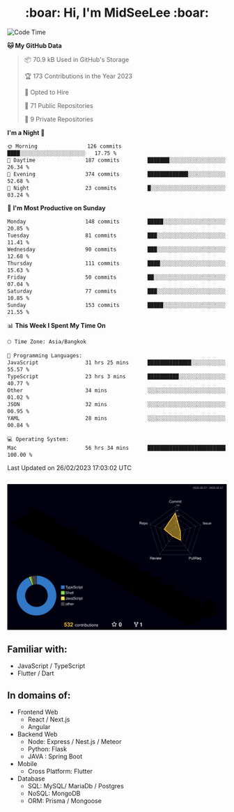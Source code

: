 <h1 align="center"> :boar: Hi, I'm MidSeeLee :boar:</h1>
 
<!--START_SECTION:waka-->
![Code Time](http://img.shields.io/badge/Code%20Time-354%20hrs%2044%20mins-blue)

**🐱 My GitHub Data** 

> 📦 70.9 kB Used in GitHub's Storage 
 > 
> 🏆 173 Contributions in the Year 2023
 > 
> 💼 Opted to Hire
 > 
> 📜 71 Public Repositories 
 > 
> 🔑 9 Private Repositories 
 > 
**I'm a Night 🦉** 

```text
🌞 Morning                126 commits         ████░░░░░░░░░░░░░░░░░░░░░   17.75 % 
🌆 Daytime                187 commits         ███████░░░░░░░░░░░░░░░░░░   26.34 % 
🌃 Evening                374 commits         █████████████░░░░░░░░░░░░   52.68 % 
🌙 Night                  23 commits          █░░░░░░░░░░░░░░░░░░░░░░░░   03.24 % 
```
📅 **I'm Most Productive on Sunday** 

```text
Monday                   148 commits         █████░░░░░░░░░░░░░░░░░░░░   20.85 % 
Tuesday                  81 commits          ███░░░░░░░░░░░░░░░░░░░░░░   11.41 % 
Wednesday                90 commits          ███░░░░░░░░░░░░░░░░░░░░░░   12.68 % 
Thursday                 111 commits         ████░░░░░░░░░░░░░░░░░░░░░   15.63 % 
Friday                   50 commits          ██░░░░░░░░░░░░░░░░░░░░░░░   07.04 % 
Saturday                 77 commits          ███░░░░░░░░░░░░░░░░░░░░░░   10.85 % 
Sunday                   153 commits         █████░░░░░░░░░░░░░░░░░░░░   21.55 % 
```


📊 **This Week I Spent My Time On** 

```text
🕑︎ Time Zone: Asia/Bangkok

💬 Programming Languages: 
JavaScript               31 hrs 25 mins      ██████████████░░░░░░░░░░░   55.57 % 
TypeScript               23 hrs 3 mins       ██████████░░░░░░░░░░░░░░░   40.77 % 
Other                    34 mins             ░░░░░░░░░░░░░░░░░░░░░░░░░   01.02 % 
JSON                     32 mins             ░░░░░░░░░░░░░░░░░░░░░░░░░   00.95 % 
YAML                     28 mins             ░░░░░░░░░░░░░░░░░░░░░░░░░   00.84 % 

💻 Operating System: 
Mac                      56 hrs 34 mins      █████████████████████████   100.00 % 
```


 Last Updated on 26/02/2023 17:03:02 UTC
<!--END_SECTION:waka-->

##

![](./profile-3d-contrib/profile-night-rainbow.svg)

## Familiar with:
- JavaScript / TypeScript
- Flutter / Dart

## In domains of:
- Frontend Web
  - React / Next.js
  - Angular
- Backend Web
  - Node: Express / Nest.js / Meteor
  - Python: Flask
  - JAVA : Spring Boot
- Mobile
  - Cross Platform: Flutter
- Database
  - SQL: MySQL/ MariaDb / Postgres
  - NoSQL: MongoDB
  - ORM: Prisma / Mongoose
